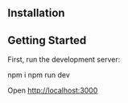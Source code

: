 ## Installation

## Getting Started

First, run the development server:

npm i
npm run dev

Open [http://localhost:3000](http://localhost:3000)
